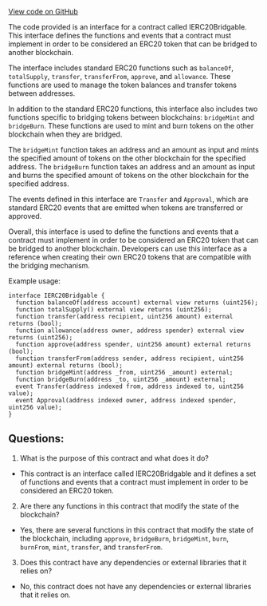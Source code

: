 [View code on GitHub](zoo-labs/zoo/blob/master/contracts/artifacts/src/interfaces/IERC20Bridgable.sol/IERC20Bridgable.json)

The code provided is an interface for a contract called IERC20Bridgable. This interface defines the functions and events that a contract must implement in order to be considered an ERC20 token that can be bridged to another blockchain. 

The interface includes standard ERC20 functions such as `balanceOf`, `totalSupply`, `transfer`, `transferFrom`, `approve`, and `allowance`. These functions are used to manage the token balances and transfer tokens between addresses. 

In addition to the standard ERC20 functions, this interface also includes two functions specific to bridging tokens between blockchains: `bridgeMint` and `bridgeBurn`. These functions are used to mint and burn tokens on the other blockchain when they are bridged. 

The `bridgeMint` function takes an address and an amount as input and mints the specified amount of tokens on the other blockchain for the specified address. The `bridgeBurn` function takes an address and an amount as input and burns the specified amount of tokens on the other blockchain for the specified address. 

The events defined in this interface are `Transfer` and `Approval`, which are standard ERC20 events that are emitted when tokens are transferred or approved. 

Overall, this interface is used to define the functions and events that a contract must implement in order to be considered an ERC20 token that can be bridged to another blockchain. Developers can use this interface as a reference when creating their own ERC20 tokens that are compatible with the bridging mechanism. 

Example usage:

```solidity
interface IERC20Bridgable {
  function balanceOf(address account) external view returns (uint256);
  function totalSupply() external view returns (uint256);
  function transfer(address recipient, uint256 amount) external returns (bool);
  function allowance(address owner, address spender) external view returns (uint256);
  function approve(address spender, uint256 amount) external returns (bool);
  function transferFrom(address sender, address recipient, uint256 amount) external returns (bool);
  function bridgeMint(address _from, uint256 _amount) external;
  function bridgeBurn(address _to, uint256 _amount) external;
  event Transfer(address indexed from, address indexed to, uint256 value);
  event Approval(address indexed owner, address indexed spender, uint256 value);
}
```
## Questions: 
 1. What is the purpose of this contract and what does it do?
- This contract is an interface called IERC20Bridgable and it defines a set of functions and events that a contract must implement in order to be considered an ERC20 token.

2. Are there any functions in this contract that modify the state of the blockchain?
- Yes, there are several functions in this contract that modify the state of the blockchain, including `approve`, `bridgeBurn`, `bridgeMint`, `burn`, `burnFrom`, `mint`, `transfer`, and `transferFrom`.

3. Does this contract have any dependencies or external libraries that it relies on?
- No, this contract does not have any dependencies or external libraries that it relies on.